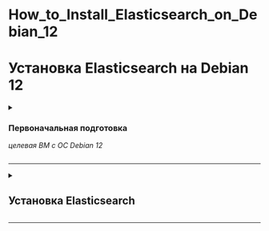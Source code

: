 # How_to_Install_Elasticsearch_on_Debian_12

# Установка Elasticsearch на Debian 12

<details>
  <summary>

### Первоначальная подготовка

_целевая ВМ с ОС Debian 12_

  </summary>

меняем / устанавливаем hostname

```
hostnamectl set-hostnmae elk.1103.local
```

обновляем запись DNS, вносим запись 'ip hostanme' в файл /etc/hosts, если нет своего DNS сервера

```
echo "192.168.77.114  elk.1103.local  elk" >> /etc/hosts
```

_,где ip адрес получаем из назначенного на интерфейсе, 'ip a'_


### Установка JRE/JDK

_Open JDK 11 по умолчанию поставляется с Debian._

Обновляем индекс пакетов командой ниже

```
sudo apt update
```

Устанавливаем Java Runtime Environment (JRE)

```
sudo apt install default-jre
```

![](./images/elk/elasticsrch_01.png)

В качестве альтернативы, можно использовать Liberica JDK

Проверяем версию Java, что бы убедиться, что установка прошла успешно

```
java --version
```

![](./images/elk/elasticsrch_02.png)

</details>

---

<details>
  <summary>

## Установка Elasticsearch

  </summary>

Устанавливаем GPG ключ elasticsearch

```
wget -qO - https://artifacts.elastic.co/GPG-KEY-elasticsearch | sudo gpg --dearmor -o /usr/share/keyrings/elasticsearch-keyring.gpg
```

Если есть проблемы с доступом к репозиторию Elasticsearch , то можно установить с зеркала

```
wget -qO - https://mirror.g-soft.info/elasticsearch/GPG-KEY-elasticsearch | sudo gpg --dearmor -o /usr/share/keyrings/elasticsearch-keyring.gpg
```

Скачиваем DEB пакет Elasticsearch 8.6 с репозитория elastic

```
wget https://artifacts.elastic.co/downloads/elasticsearch/elasticsearch-8.6.2-amd64.deb
```

Либо скачиваем DEB пакет Elasticsearch 8.6 с зеркала репозитория elastic

```
wget https://mirror.g-soft.info/elasticsearch/elasticsearch-8.12.2-amd64.deb
```

Устанавливаем командой ниже

```
sudo dpkg -i elasticsearch-8.12.2-amd64.deb
```

![](./images/elk/elasticsrch_03.png)

Запуск и проверка работы службы Elasticsearch

Добавляем в автоматический запуск и запускаем elastic следующей командой

```
sudo systemctl enable elasticsearch --now
```

Проверяем состояние службы

```
systemctl status elasticsearch
```

![](./images/elk/elasticsrch_04.png)

_если по каким-либо причинам не получили пароль пользователя elastic при установке_

сбрасываем пароль пользователя elastic

```
sudo /usr/share/elasticsearch/bin/elasticsearch-reset-password -u elastic
```

проверяем доступ к API, используя пароль полученный выше

```
curl --cacert /etc/elasticsearch/certs/http_ca.crt -u elastic https://localhost:9200
```

Должны получить ответ, аналогичный приведенному ниже

```
root@elk:~# curl --cacert /etc/elasticsearch/certs/http_ca.crt -u elastic https://localhost:9200
Enter host password for user 'elastic':
{
  "name" : "elk.1103.local",
  "cluster_name" : "elasticsearch",
  "cluster_uuid" : "ZOlY4UYiQHeTBvM_n9zvbg",
  "version" : {
    "number" : "8.12.2",
    "build_flavor" : "default",
    "build_type" : "deb",
    "build_hash" : "48a287ab9497e852de30327444b0809e55d46466",
    "build_date" : "2024-02-19T10:04:32.774273190Z",
    "build_snapshot" : false,
    "lucene_version" : "9.9.2",
    "minimum_wire_compatibility_version" : "7.17.0",
    "minimum_index_compatibility_version" : "7.0.0"
  },
  "tagline" : "You Know, for Search"
}
```
![](./images/elk/elasticsrch_05.png)

</details>

<!--

<details>
  <summary>



## Настройка Elasticsearch

  </summary>

Конфигурационный файл elasticsearch.yml

```
nano /etc/elasticsearch/elasticsearch.yml 
```

Search for the line that contains network.host, uncomment it, and change the value to 0.0.0.0.

Set the network host to 0.0.0.0 to listen on all interfaces and make it available publicly,

```
network.host: 0.0.0.0
```

In case you want to configure this to be private/local to your machine. You will have to set the network.host to 127.0.0.1, so the content is not public.

Add discovery.type: single-node under the discovery section,

```
discovery.type: single-node
```

Save and exit the file once modified and restart the Elasticsearch service for the changes to take effect.

```
systemctl restart elasticsearch
```
-->

---

